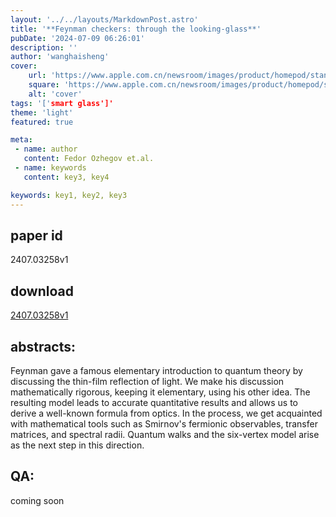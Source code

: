 ```yaml
---
layout: '../../layouts/MarkdownPost.astro'
title: '**Feynman checkers: through the looking-glass**'
pubDate: '2024-07-09 06:26:01'
description: ''
author: 'wanghaisheng'
cover:
    url: 'https://www.apple.com.cn/newsroom/images/product/homepod/standard/Apple-HomePod-hero-230118_big.jpg.large_2x.jpg'
    square: 'https://www.apple.com.cn/newsroom/images/product/homepod/standard/Apple-HomePod-hero-230118_big.jpg.large_2x.jpg'
    alt: 'cover'
tags: '['smart glass']' 
theme: 'light'
featured: true

meta:
 - name: author
   content: Fedor Ozhegov et.al.
 - name: keywords
   content: key3, key4

keywords: key1, key2, key3
---
```


## paper id
2407.03258v1
## download
[2407.03258v1](http://arxiv.org/abs/2407.03258v1)
## abstracts:
Feynman gave a famous elementary introduction to quantum theory by discussing the thin-film reflection of light. We make his discussion mathematically rigorous, keeping it elementary, using his other idea. The resulting model leads to accurate quantitative results and allows us to derive a well-known formula from optics. In the process, we get acquainted with mathematical tools such as Smirnov's fermionic observables, transfer matrices, and spectral radii. Quantum walks and the six-vertex model arise as the next step in this direction.
## QA:
coming soon
